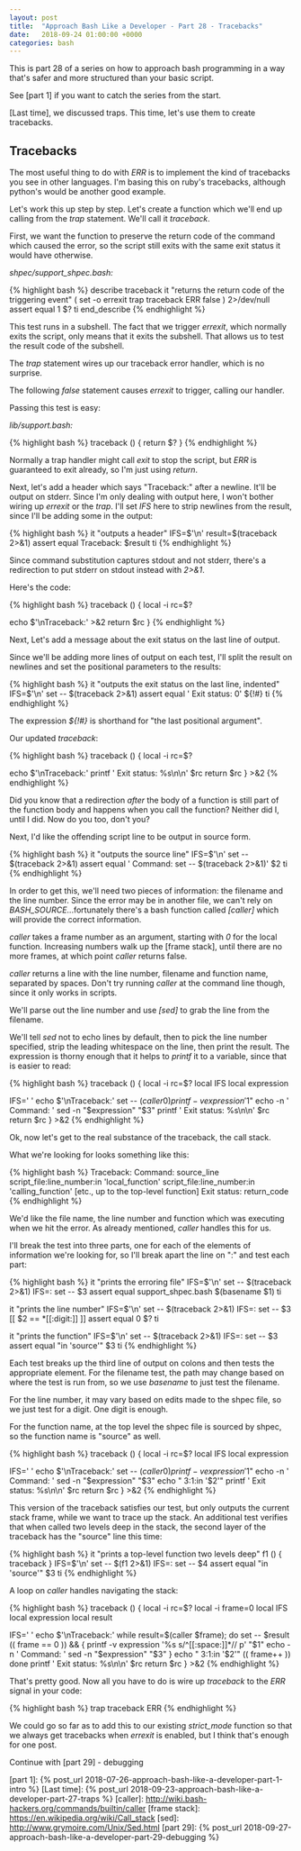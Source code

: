 ```yaml
---
layout: post
title:  "Approach Bash Like a Developer - Part 28 - Tracebacks"
date:   2018-09-24 01:00:00 +0000
categories: bash
---
```


This is part 28 of a series on how to approach bash programming in a way
that's safer and more structured than your basic script.

See [part 1] if you want to catch the series from the start.

[Last time], we discussed traps.  This time, let's use them to create
tracebacks.

Tracebacks
----------

The most useful thing to do with *ERR* is to implement the kind of
tracebacks you see in other languages.  I'm basing this on ruby's
tracebacks, although python's would be another good example.

Let's work this up step by step.  Let's create a function which we'll
end up calling from the *trap* statement.  We'll call it *traceback*.

First, we want the function to preserve the return code of the command
which caused the error, so the script still exits with the same exit
status it would have otherwise.

*shpec/support_shpec.bash:*

{% highlight bash %}
describe traceback
  it "returns the return code of the triggering event"
    (
      set -o errexit
      trap traceback ERR
      false
    ) 2>/dev/null
    assert equal 1 $?
  ti
end_describe
{% endhighlight %}

This test runs in a subshell.  The fact that we trigger *errexit*, which
normally exits the script, only means that it exits the subshell.  That
allows us to test the result code of the subshell.

The *trap* statement wires up our traceback error handler, which is no
surprise.

The following *false* statement causes *errexit* to trigger, calling our
handler.

Passing this test is easy:

*lib/support.bash:*

{% highlight bash %}
traceback () {
  return $?
}
{% endhighlight %}

Normally a trap handler might call *exit* to stop the script, but *ERR*
is guaranteed to exit already, so I'm just using *return*.

Next, let's add a header which says "Traceback:" after a newline.  It'll
be output on stderr.  Since I'm only dealing with output here, I won't
bother wiring up *errexit* or the *trap*.  I'll set *IFS* here to strip
newlines from the result, since I'll be adding some in the output:

{% highlight bash %}
it "outputs a header"
  IFS=$'\n'
  result=$(traceback 2>&1)
  assert equal Traceback: $result
ti
{% endhighlight %}

Since command substitution captures stdout and not stderr, there's a
redirection to put stderr on stdout instead with *2>&1*.

Here's the code:

{% highlight bash %}
traceback () {
  local -i rc=$?

  echo $'\nTraceback:' >&2
  return $rc
}
{% endhighlight %}

Next, Let's add a message about the exit status on the last line of
output.

Since we'll be adding more lines of output on each test, I'll split the
result on newlines and set the positional parameters to the results:

{% highlight bash %}
it "outputs the exit status on the last line, indented"
  IFS=$'\n'
  set -- $(traceback 2>&1)
  assert equal '  Exit status: 0' ${!#}
ti
{% endhighlight %}

The expression *${!#}* is shorthand for "the last positional argument".

Our updated *traceback*:

{% highlight bash %}
traceback () {
  local -i rc=$?

  echo $'\nTraceback:'
  printf '  Exit status: %s\n\n' $rc
  return $rc
} >&2
{% endhighlight %}

Did you know that a redirection *after* the body of a function is still
part of the function body and happens when you call the function?
Neither did I, until I did.  Now do you too, don't you?

Next, I'd like the offending script line to be output in source form.

{% highlight bash %}
it "outputs the source line"
  IFS=$'\n'
  set -- $(traceback 2>&1)
  assert equal '  Command: set -- $(traceback 2>&1)' $2
ti
{% endhighlight %}

In order to get this, we'll need two pieces of information: the filename
and the line number.  Since the error may be in another file, we can't
rely on *BASH_SOURCE*...fortunately there's a bash function called
*[caller]* which will provide the correct information.

*caller* takes a frame number as an argument, starting with *0* for the
local function.  Increasing numbers walk up the [frame stack], until
there are no more frames, at which point *caller* returns false.

*caller* returns a line with the line number, filename and function
name, separated by spaces.  Don't try running *caller* at the command
line though, since it only works in scripts.

We'll parse out the line number and use *[sed]* to grab the line from
the filename.

We'll tell *sed* not to echo lines by default, then to pick the line
number specified, strip the leading whitespace on the line, then print
the result.  The expression is thorny enough that it helps to *printf*
it to a variable, since that is easier to read:

{% highlight bash %}
traceback () {
  local -i rc=$?
  local IFS
  local expression

  IFS=' '
  echo $'\nTraceback:'
  set -- $(caller 0)
  printf -v expression '%s s/^[[:space:]]*// p' "$1"
  echo -n '  Command: '
  sed -n "$expression" "$3"
  printf '  Exit status: %s\n\n' $rc
  return $rc
} >&2
{% endhighlight %}

Ok, now let's get to the real substance of the traceback, the call
stack.

What we're looking for looks something like this:

{% highlight bash %}
Traceback:
  Command: source_line
  script_file:line_number:in 'local_function'
  script_file:line_number:in 'calling_function'
  [etc., up to the top-level function]
  Exit status: return_code
{% endhighlight %}

We'd like the file name, the line number and function which was
executing when we hit the error.  As already mentioned, *caller* handles
this for us.

I'll break the test into three parts, one for each of the elements of
information we're looking for, so I'll break apart the line on ":" and
test each part:

{% highlight bash %}
it "prints the erroring file"
  IFS=$'\n'
  set -- $(traceback 2>&1)
  IFS=:
  set -- $3
  assert equal support_shpec.bash $(basename $1)
ti

it "prints the line number"
  IFS=$'\n'
  set -- $(traceback 2>&1)
  IFS=:
  set -- $3
  [[ $2 == *[[:digit:]] ]]
  assert equal 0 $?
ti

it "prints the function"
  IFS=$'\n'
  set -- $(traceback 2>&1)
  IFS=:
  set -- $3
  assert equal "in 'source'" $3
ti
{% endhighlight %}

Each test breaks up the third line of output on colons and then tests
the appropriate element.  For the filename test, the path may change
based on where the test is run from, so we use *basename* to just test
the filename.

For the line number, it may vary based on edits made to the shpec file,
so we just test for a digit.  One digit is enough.

For the function name, at the top level the shpec file is sourced by
shpec, so the function name is "source" as well.

{% highlight bash %}
traceback () {
  local -i rc=$?
  local IFS
  local expression

  IFS=' '
  echo $'\nTraceback:'
  set -- $(caller 0)
  printf -v expression '%s s/^[[:space:]]*// p' "$1"
  echo -n '  Command: '
  sed -n "$expression" "$3"
  echo "  $3:$1:in '$2'"
  printf '  Exit status: %s\n\n' $rc
  return $rc
} >&2
{% endhighlight %}

This version of the traceback satisfies our test, but only outputs the
current stack frame, while we want to trace up the stack.  An additional
test verifies that when called two levels deep in the stack, the second
layer of the traceback has the "source" line this time:

{% highlight bash %}
it "prints a top-level function two levels deep"
  f1 () {
    traceback
  }
  IFS=$'\n'
  set -- $(f1 2>&1)
  IFS=:
  set -- $4
  assert equal "in 'source'" $3
ti
{% endhighlight %}

A loop on *caller* handles navigating the stack:

{% highlight bash %}
traceback () {
  local -i rc=$?
  local -i frame=0
  local IFS
  local expression
  local result

  IFS=' '
  echo $'\nTraceback:'
  while result=$(caller $frame); do
    set -- $result
    (( frame == 0 )) && {
      printf -v expression '%s s/^[[:space:]]*// p' "$1"
      echo -n '  Command: '
      sed -n "$expression" "$3"
    }
    echo "  $3:$1:in '$2'"
    (( frame++ ))
  done
  printf '  Exit status: %s\n\n' $rc
  return $rc
} >&2
{% endhighlight %}

That's pretty good.  Now all you have to do is wire up *traceback* to
the *ERR* signal in your code:

{% highlight bash %}
trap traceback ERR
{% endhighlight %}

We could go so far as to add this to our existing *strict_mode* function
so that we always get tracebacks when *errexit* is enabled, but I think
that's enough for one post.

Continue with [part 29] - debugging

  [part 1]:       {% post_url 2018-07-26-approach-bash-like-a-developer-part-1-intro                      %}
  [Last time]:    {% post_url 2018-09-23-approach-bash-like-a-developer-part-27-traps                     %}
  [caller]:       http://wiki.bash-hackers.org/commands/builtin/caller
  [frame stack]:  https://en.wikipedia.org/wiki/Call_stack
  [sed]:          http://www.grymoire.com/Unix/Sed.html
  [part 29]:      {% post_url 2018-09-27-approach-bash-like-a-developer-part-29-debugging                 %}
